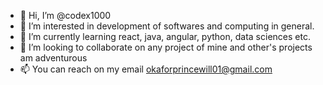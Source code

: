 - 👋 Hi, I’m @codex1000
- 👀 I’m interested in development of softwares and computing in general.
- 🌱 I’m currently learning react, java, angular, python, data sciences etc.
- 💞️ I’m looking to collaborate on any project of mine and other's projects am adventurous
- 📫 You can reach on my email okaforprincewill01@gmail.com

<!---
codex1000/codex1000 is a ✨ special ✨ repository because its `README.md` (this file) appears on your GitHub profile.
You can click the Preview link to take a look at your changes.
--->
